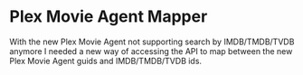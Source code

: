 # Plex Movie Agent Mapper
With the new Plex Movie Agent not supporting search by IMDB/TMDB/TVDB anymore I needed a new way of accessing the API to map between the new Plex Movie Agent guids and IMDB/TMDB/TVDB ids.
